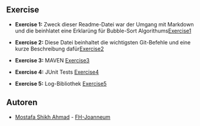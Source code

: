 ## Exercise

- **Exercise 1:** Zweck dieser Readme-Datei war der Umgang mit Markdown und die beinhlatet eine Erklarüng für Bubble-Sort Algorithums[Exercise1](./exercise1.md)
- **Exercise 2:** Diese Datei beinhaltet die wichtigsten Git-Befehle und eine kurze Beschreibung dafür[Exercise2](./Exercise2.md)
- **Exercise 3:** MAVEN [Exercise3](./exercise3.md)

- **Exercise 4:** JUnit Tests [Exercise4](./exercise4.md)
- **Exercise 5:** Log-Bibliothek [Exercise5](./exercise5.md)

## Autoren

- [Mostafa Shikh Ahmad](https://github.com/MostafaSchick2001) - [FH-Joanneum](https://www.fh-joanneum.at/)
